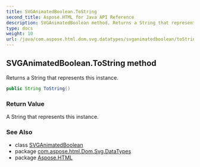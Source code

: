 ```yaml
---
title: SVGAnimatedBoolean.ToString
second_title: Aspose.HTML for Java API Reference
description: SVGAnimatedBoolean method. Returns a String that represents this instance
type: docs
weight: 10
url: /java/com.aspose.html.dom.svg.datatypes/svganimatedboolean/toString/
---
```

## SVGAnimatedBoolean.ToString method

Returns a String that represents this instance.

```java
public String ToString()
```

### Return Value

A String that represents this instance.

### See Also

* class [SVGAnimatedBoolean](../)
* package [com.aspose.html.Dom.Svg.DataTypes](../../svganimatedboolean/)
* package [Aspose.HTML](../../../)
